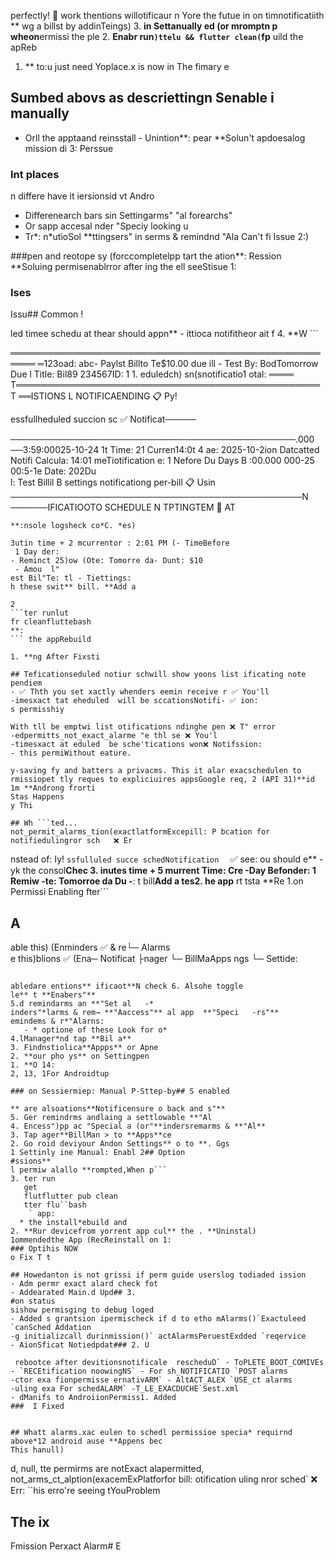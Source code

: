 
perfectly! 🎉 work  thentions willotificaur n
Yore
the futue in on timnotificatiith ** wg a billst by addinTeings)
3. **in Settanually ed (or mromptn p wheon**ermissi the ple
2. **Enabr run`)ttelu && flutter clean(`fp** uild the apReb
1. ** to:u just need Yoplace.x is now in 
The fimary
e

## Sumbed abovs as descriettingn Senable i manually 
- Orll the apptaand reinsstall - Unintion**: 
pear
**Solun't apdoesalog mission di 3: Perssue
### Int places
n differe have it iersionsid vt Andro
- Differenearch bars sin Settingarms"  "al forearchs"
- Or sapp accesal nder "Speciy looking u
- Tr*: n*utioSol
**ttingsers" in serms & remindnd "Ala Can't fi Issue 2:)

###pen and reotope sy (forccompletelpp tart the ation**: Ression
**Soluing permisenablrror after ing the ell seeStisue 1: 
### Ises
Issu## Common !

led timee schedu at thear should appn** - ittioca notifitheor ait f
4. **W  ```

 ══════════════════════════════════════════════════════
   ═123oad: abc-
      Paylst Billto Te$10.00 due ill - Test By:       BodTomorrow
Due l Title: Bil89
      234567ID: 1
   1. 
   eduledch) sn(snotificatio1 otal: ════
   T═════════════════════════════════════════════════T
   ══ISTIONS L NOTIFICAENDING   📋 Py!
   
essfullheduled succion sc ✅ Notificat─────

  ──────────────────────────────────────────────.000
   ──3:59:00025-10-24 1t Time: 21
   Curren14:0t 4 ae: 2025-10-2ion Datcatted Notifi Calcula: 14:01
  meTiotification e: 1
   Nefore Du Days B  :00.000
000-25 00:5-1e Date: 202Du  
 l: Test Billil  B settings
 notificationg per-bill  📋 Usin
  ───────────────────────────────────────────────N
   ──────IFICATIOOTO SCHEDULE N TPTINGTEM   🔔 AT
   ```
**:nsole logsheck co*C. *es)

3utin time + 2 mcurrentor : 2:01 PM (- TimeBefore
    1 Day der:
   - Reminct 25)ow (Ote: Tomorre da- Dunt: $10
    - Amou  l"
est Bil"Te: tl - Tiettings:
  h these swit** bill. **Add a 

2
   ```ter runlut
   fr cleanfluttebash
   **:
   ``` the appRebuild

1. **ng After Fixsti

## Teficationseduled notiur schwill show yoons list ificating note pendiem
- ✅ Thth you set xactly whenders eemin receive r ✅ You'll
-imesxact tat eheduled  will be sccationsNotifi- ✅ ion:
s permisshiy

With tll be emptwi list otifications ndinghe pen ❌ T" error
-edpermitts_not_exact_alarme "e thl se ❌ You'l
-timesxact at eduled  be sche'tications won❌ Notifssion:
- this permiWithout eature.

y-saving fy and batters a privacms. This it alar exacschedulen to rmissiopet tly reques to expliciuires appsGoogle req, 2 (API 31)**id 1m **Androng frorti
Stas Happens
y Thi

## Wh ```ted...
  not_permit_alarms_tion(exactlatformExcepill: P bcation for notifiedulingror sch   ❌ Er
   ```
nstead of:
   Iy!
   ```ssfulluled succe schedNotification  ```
   ✅ see:
 ou should e** - yk the consol**Chec
3. inutes time + 5 murrent Time: Cre
   -Day Befonder: 1  Remiw
   -te: Tomorroe da Du -**:
  t bill**Add a tes2. he app**
rt tsta **Re
1.on
Permissi Enabling fter```

## A
able this) (Enminders ✅ & re└─ Alarms         
 e this)blions ✅ (Ena─ Notificat         ├nager
 └─ BillMaApps
      ngs
  └─ 
Settide:

```sual Gui Vi###

abledare entions** ificaot**N check 6. Alsohe toggle
le** t **Enabers"**
5.d remindarms an **"Set al   -*
inders"*larms & rem→ **"Aaccess"** al app  **"Speci   -rs"**
emindems & r*"Alarns:
   - * optione of these Look for o*
4.lManager*nd tap **Bil a**
3. Findnstiolica**Appps** or Apne
2. **our pho ys** on Settingpen
1. **O 14:
2, 13, 1For Androidtup

### on Sessiermiep: Manual P-Sttep-by## S enabled

** are alsoations**Notificensure o back and s"**
5. Ger remindrms andlaing a settlowable **"Al
4. Encess")pp ac "Special a (or"**indersremarms & **"Al**
3. Tap ager**BillMan > to **Apps**ce
2. Go roid deviyour Andon Settings** o to **. Ggs
1 Settinly ine Manual: Enabl 2## Option
#ssions**
l permiw alallo **rompted,When p```
3. ter run
   get
   flutflutter pub clean
   tter flu``bash
    ` app:
  * the install*ebuild and
2. **Rur devicefrom yorrent app cul** the . **Uninstal)
1ommendedthe App (RecReinstall on 1: 
### Optihis NOW
o Fix T t

## Howedanton is not grissi if perm guide userslog todiaded ission
- Adm permr exact alard check fot
- Addearated Main.d Upd## 3.
#on status
sishow permisging to debug loged
- Added s grantsion ipermischeck if d to etho mAlarms()`Exactuleed `canSched Addation
-g initializcall durinmission()` actAlarmsPeruestExdded `reqervice
- AionSficat Notiedpdat### 2. U

 rebootce after devitionsnotificale  rescheduD` - ToPLETE_BOOT_COMIVEs
- `RECEtification noowingNS` - For sh_NOTIFICATIO `POST alarms
-ctor exa fionpermisse ernativARM` - AltACT_ALEX `USE_ct alarms
-uling exa For schedALARM` -T_LE_EXACDUCHE`Sest.xml
- dManifs to AndroiionPermiss1. Added 
###  I Fixed


## Whatt alarms.xac eulen to schedl permissioe specia* requirnd above*12 android ause **Appens bec
This hanull)
```
d, null, tte permirms are notExact alapermitted, not_arms_ct_alption(exacemExPlatforfor bill: otification uling nror sched`
❌ Err:
``his erro're seeing tYouProblem


## The ix
 Fmission Perxact Alarm# E